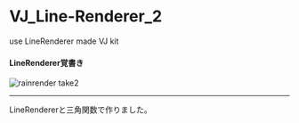 # VJ_Line-Renderer_2
use LineRenderer made VJ kit 

#### LineRenderer覚書き
![rainrender take2](https://user-images.githubusercontent.com/43961147/62193387-9c56de00-b3b2-11e9-9009-a2cb04360b50.gif)
*** 

LineRendererと三角関数で作りました。
